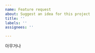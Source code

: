 ```yaml
---
name: Feature request
about: Suggest an idea for this project
title: ''
labels: ''
assignees: ''

---
```


아무거나
